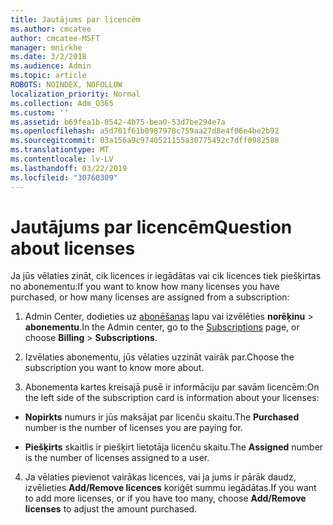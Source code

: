 ```yaml
---
title: Jautājums par licencēm
ms.author: cmcatee
author: cmcatee-MSFT
manager: mnirkhe
ms.date: 3/2/2018
ms.audience: Admin
ms.topic: article
ROBOTS: NOINDEX, NOFOLLOW
localization_priority: Normal
ms.collection: Adm_O365
ms.custom: ''
ms.assetid: b69fea1b-0542-4b75-bea0-53d7be294e7a
ms.openlocfilehash: a5d701f61b0987978c759aa27d8e4f06e4be2b92
ms.sourcegitcommit: 03a156a9c9740521155a30775492c7dff0982588
ms.translationtype: MT
ms.contentlocale: lv-LV
ms.lasthandoff: 03/22/2019
ms.locfileid: "30760309"
---
```

# <a name="question-about-licenses"></a><span data-ttu-id="c503b-102">Jautājums par licencēm</span><span class="sxs-lookup"><span data-stu-id="c503b-102">Question about licenses</span></span>

<span data-ttu-id="c503b-103">Ja jūs vēlaties zināt, cik licences ir iegādātas vai cik licences tiek piešķirtas no abonementu:</span><span class="sxs-lookup"><span data-stu-id="c503b-103">If you want to know how many licenses you have purchased, or how many licenses are assigned from a subscription:</span></span>
  
1. <span data-ttu-id="c503b-104">Admin Center, dodieties uz [abonēšanas](https://go.microsoft.com/fwlink/p/?linkid=842054) lapu vai izvēlēties **norēķinu** \> **abonementu**.</span><span class="sxs-lookup"><span data-stu-id="c503b-104">In the Admin center, go to the [Subscriptions](https://go.microsoft.com/fwlink/p/?linkid=842054) page, or choose **Billing** \> **Subscriptions**.</span></span>
    
2. <span data-ttu-id="c503b-105">Izvēlaties abonementu, jūs vēlaties uzzināt vairāk par.</span><span class="sxs-lookup"><span data-stu-id="c503b-105">Choose the subscription you want to know more about.</span></span>
    
3. <span data-ttu-id="c503b-106">Abonementa kartes kreisajā pusē ir informāciju par savām licencēm:</span><span class="sxs-lookup"><span data-stu-id="c503b-106">On the left side of the subscription card is information about your licenses:</span></span>
    
  - <span data-ttu-id="c503b-107">**Nopirkts** numurs ir jūs maksājat par licenču skaitu.</span><span class="sxs-lookup"><span data-stu-id="c503b-107">The **Purchased** number is the number of licenses you are paying for.</span></span> 
    
  - <span data-ttu-id="c503b-108">**Piešķirts** skaitlis ir piešķirt lietotāja licenču skaitu.</span><span class="sxs-lookup"><span data-stu-id="c503b-108">The **Assigned** number is the number of licenses assigned to a user.</span></span> 
    
4. <span data-ttu-id="c503b-109">Ja vēlaties pievienot vairākas licences, vai ja jums ir pārāk daudz, izvēlieties **Add/Remove licences** koriģēt summu iegādātas.</span><span class="sxs-lookup"><span data-stu-id="c503b-109">If you want to add more licenses, or if you have too many, choose **Add/Remove licenses** to adjust the amount purchased.</span></span> 
    

